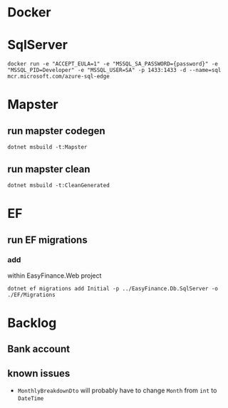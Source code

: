 # Docker
# SqlServer
`docker run -e "ACCEPT_EULA=1" -e "MSSQL_SA_PASSWORD={password}" -e "MSSQL_PID=Developer" -e "MSSQL_USER=SA" -p 1433:1433 -d --name=sql mcr.microsoft.com/azure-sql-edge`

# Mapster

## run mapster codegen

`dotnet msbuild -t:Mapster`

## run mapster clean

`dotnet msbuild -t:CleanGenerated`

# EF

## run EF migrations

### add
within EasyFinance.Web project

`dotnet ef migrations add Initial -p ../EasyFinance.Db.SqlServer -o ./EF/Migrations`

# Backlog
## Bank account

## known issues

- `MonthlyBreakdownDto` will probably have to change `Month` from `int` to `DateTime`